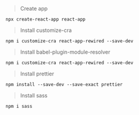 > Create app

```
npx create-react-app react-app
```

> Install customize-cra

```
npm i customize-cra react-app-rewired --save-dev
```

> Install babel-plugin-module-resolver

```
npm i customize-cra react-app-rewired --save-dev
```

> Install prettier

```
npm install --save-dev --save-exact prettier
```

> Install sass

```
npm i sass
```
